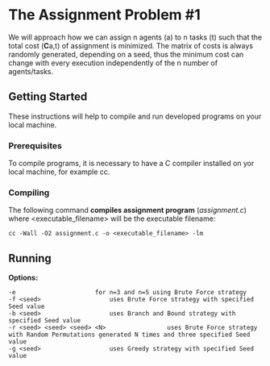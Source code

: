 
# The Assignment Problem #1

We will approach how we can assign n agents (a) to n tasks (t) such that the total cost (**C**a,t) of assignment is minimized. The matrix of costs is always randomly generated, depending on a seed, thus the minimum cost can change with every execution independently of the n number of agents/tasks.

##  Getting Started
These instructions will help to compile and run developed programs on your local machine.

### Prerequisites
To compile programs, it is necessary to have a C compiler installed on yor local machine, for example cc. 

### Compiling
The following command **compiles assignment program** (*assignment.c*) where <executable_filename>  will be the executable filename: 

```
cc -Wall -O2 assignment.c -o <executable_filename> -lm
```

## Running

**Options:**
```
-e				  		for n=3 and n=5 using Brute Force strategy
-f <seed>					uses Brute Force strategy with specified Seed value
-b <seed>					uses Branch and Bound strategy with specified Seed value
-r <seed> <seed> <seed> <N>	                uses Brute Force strategy with Random Permutations generated N times and three specified Seed value
-g <seed> 					uses Greedy strategy with specified Seed value
```


